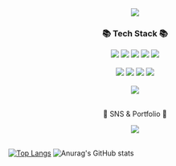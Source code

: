 <div align=center>
	<img src="https://capsule-render.vercel.app/api?type=waving&color=auto&height=220&section=header&text=Gugonggu%20Github&fontSize=80" />	
</div>
<div align=center>
	<h3>📚 Tech Stack 📚</h3>
	<img src="https://img.shields.io/badge/HTML5-E34F26?style=flat&logo=HTML5&logoColor=white" />
	<img src="https://img.shields.io/badge/CSS3-1572B6?style=flat&logo=CSS3&logoColor=white" />
	<img src="https://img.shields.io/badge/JavaScript-F7DF1E?style=flat&logo=JavaScript&logoColor=white" />
  <img src="https://img.shields.io/badge/Sass-CC6699?style=flat&logo=Sass&logoColor=white"/>
  <img src="https://img.shields.io/badge/React-61DAFB?style=flat&logo=React&logoColor=white"/>
  <br>
  <br>
  <img src="https://img.shields.io/badge/Node.js-339933?style=flat&logo=Node.js&logoColor=white"/>
  <img src="https://img.shields.io/badge/Express-000000?style=flat&logo=Express&logoColor=white"/>
  <img src="https://img.shields.io/badge/MongoDB-47A248?style=flat&logo=MongoDB&logoColor=white"/>
  <img src="https://img.shields.io/badge/Mongoose-880000?style=flat&logo=Mongoose&logoColor=white"/>
  <br>
  <br>
  <img src="https://img.shields.io/badge/Webpack-8DD6F9?style=flat&logo=Webpack&logoColor=white"/>
  <br>
  <br>
</div>
<div align=center>
	<p>🎨 SNS & Portfolio 🎨</p>
  <a href="https://gugonggu.tistory.com/">
		<img src="https://img.shields.io/badge/Tistory-000000?style=flat&logo=Tistory&logoColor=white" />
    <br>
    <br>
	</a>
</div>

[![Top Langs](https://github-readme-stats.vercel.app/api/top-langs/?username=gugonggu&layout=compact)](https://github.com/gugonggu/github-readme-stats)
![Anurag's GitHub stats](https://github-readme-stats.vercel.app/api?username=gugonggu&hide=contribs,prs,issues)
